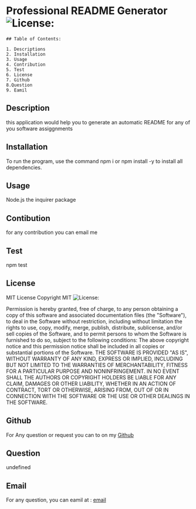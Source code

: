 
#  Professional README Generator ![License:](https://img.shields.io/badge/License-MIT-yellow.svg)


    ## Table of Contents:

    1. Descriptions
    2. Installation
    3. Usage
    4. Contribution
    5. Test
    6. License
    7. Github
    8.Question
    9. Eamil

 ## Description 
this application would help you to generate an automatic README for any of you software assiggnments

## Installation 
To run the program, use the command npm i or npm install -y to install all dependencies.

 ## Usage 
 Node.js the inquirer package 

## Contibution
for any contribution you can email me

 ## Test
npm test

## License
MIT License
Copyright MIT ![License:](https://img.shields.io/badge/License-MIT-yellow.svg) 


Permission is hereby granted, free of charge, to any person obtaining a copy of this software and associated documentation files (the "Software"), to deal in the Software without restriction, including without limitation the rights to use, copy, modify, merge, publish, distribute, sublicense, and/or sell copies of the Software, and to permit persons to whom the Software is furnished to do so, subject to the following conditions:
The above copyright notice and this permission notice shall be included in all copies or substantial portions of the Software.
THE SOFTWARE IS PROVIDED "AS IS", WITHOUT WARRANTY OF ANY KIND, EXPRESS OR IMPLIED, INCLUDING BUT NOT LIMITED TO THE WARRANTIES OF MERCHANTABILITY, FITNESS FOR A PARTICULAR PURPOSE AND NONINFRINGEMENT. IN NO EVENT SHALL THE AUTHORS OR COPYRIGHT HOLDERS BE LIABLE FOR ANY CLAIM, DAMAGES OR OTHER LIABILITY, WHETHER IN AN ACTION OF CONTRACT, TORT OR OTHERWISE, ARISING FROM, OUT OF OR IN CONNECTION WITH THE SOFTWARE OR THE USE OR OTHER DEALINGS IN THE SOFTWARE.
    
## Github
For Any question or request you can to on my [Github](https://github.com/Abou2022)

## Question
undefined

## Email
For any question, you can eamil at : 
[email](mailto:syllabakary@gamil.com)
    